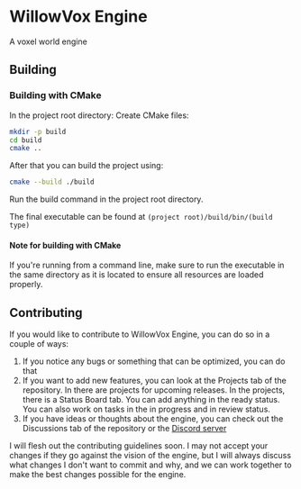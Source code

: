 # WillowVox Engine
A voxel world engine

## Building

### Building with CMake
In the project root directory:
Create CMake files:
```sh
mkdir -p build
cd build
cmake ..
```
After that you can build the project using:
```sh
cmake --build ./build
```
Run the build command in the project root directory.

The final executable can be found at `(project root)/build/bin/(build type)`

#### Note for building with CMake
If you're running from a command line, make sure to run
the executable in the same directory as it is located
to ensure all resources are loaded properly.

## Contributing
If you would like to contribute to WillowVox Engine, you can do so in a couple of ways:
1. If you notice any bugs or something that can be optimized, you can do that
2. If you want to add new features, you can look at the Projects tab of the repository. In there are projects for upcoming releases. In the projects, there is a Status Board tab. You can add anything in the ready status. You can also work on tasks in the in progress and in review status.
3. If you have ideas or thoughts about the engine, you can check out the Discussions tab of the repository or the [Discord server](https://discord.gg/ZZTUgsmy75)

I will flesh out the contributing guidelines soon. I may not accept your changes if they go against the vision of the engine, but I will always discuss what changes I don't want to commit and why, and we can work together to make the best changes possible for the engine.

